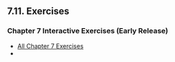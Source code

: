 ## 7.11. Exercises

### Chapter 7 Interactive Exercises (Early Release)

- [All Chapter 7 Exercises](https://diveintosystems.org/exercises/dive-into-systems-exercises-10.html)
- 
